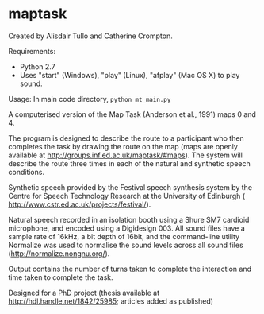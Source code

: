 # maptask

Created by Alisdair Tullo and Catherine Crompton.

Requirements:

* Python 2.7
* Uses "start" (Windows), "play" (Linux), "afplay" (Mac OS X) to play sound.

Usage: In main code directory, `python mt_main.py`

A computerised version of the Map Task (Anderson et al., 1991) maps 0 and 4.

The program is designed to describe the route to a participant who then completes the task by drawing the route on the map (maps are openly available at http://groups.inf.ed.ac.uk/maptask/#maps). The system will describe the route three times in each of the natural and synthetic speech conditions.

Synthetic speech provided by the Festival speech synthesis system by the Centre for Speech Technology Research at the University of Edinburgh ( http://www.cstr.ed.ac.uk/projects/festival/).

Natural speech  recorded in an isolation booth using a Shure SM7 cardioid microphone, and encoded using a Digidesign 003. All sound files have a sample rate of 16kHz, a bit depth of 16bit, and the command-line utility Normalize was used to normalise the sound levels across all sound files (http://normalize.nongnu.org/).

Output contains the number of turns taken to complete the interaction and time taken to complete the task.

Designed for a PhD project (thesis available at http://hdl.handle.net/1842/25985; articles added as published) 
